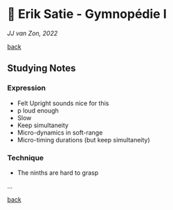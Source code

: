 📝 Erik Satie - Gymnopédie Ⅰ
============================

*JJ van Zon, 2022*

[back](./README.md)

Studying Notes
--------------

### Expression
    
- Felt Upright sounds nice for this
- p loud enough
- Slow
- Keep simultaneity
- Micro-dynamics in soft-range
- Micro-timing durations (but keep simultaneity)

### Technique

- The ninths are hard to grasp

...

[back](./README.md)
